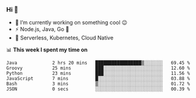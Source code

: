 ### Hi 👋

<!--
**nodejh/nodejh** is a ✨ _special_ ✨ repository because its `README.md` (this file) appears on your GitHub profile.

Here are some ideas to get you started:

- 🔭 I’m currently working on ...
- 🌱 I’m currently learning ...
- 👯 I’m looking to collaborate on ...
- 🤔 I’m looking for help with ...
- 💬 Ask me about ...
- 📫 How to reach me: ...
- 😄 Pronouns: ...
- ⚡ Fun fact: ...
-->

- 🔭 I’m currently working on something cool :wink:
- ⚡ Node.js, Java, Go :thought_balloon:
- 🤖 Serverless, Kubernetes, Cloud Native

📊 **This week I spent my time on**

<!--START_SECTION:waka-->

```text
Java             2 hrs 20 mins   █████████████████▒░░░░░░░   69.45 %
Groovy           25 mins         ███░░░░░░░░░░░░░░░░░░░░░░   12.60 %
Python           23 mins         ███░░░░░░░░░░░░░░░░░░░░░░   11.56 %
JavaScript       7 mins          █░░░░░░░░░░░░░░░░░░░░░░░░   03.88 %
Bash             3 mins          ▒░░░░░░░░░░░░░░░░░░░░░░░░   01.72 %
JSON             0 secs          ░░░░░░░░░░░░░░░░░░░░░░░░░   00.39 %
```

<!--END_SECTION:waka-->


<!--
:traffic_light: **Visitors**

![visitors](https://visitor-badge.glitch.me/badge?page_id=nodejh.nodejh)
-->
